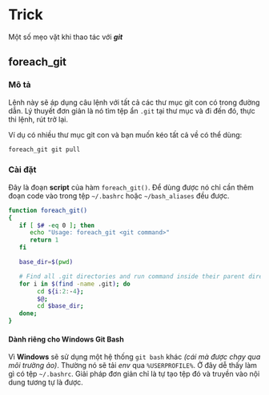 # Trick

Một số mẹo vặt khi thao tác với ___git___

## foreach_git

### Mô tả

Lệnh này sẽ áp dụng câu lệnh với tất cả các thư mục git con có trong đường dẫn. Lý thuyết đơn giản là nó tìm tệp ẩn `.git` tại thư mục và đi đến đó, thực thi lệnh, rút trở lại.

Ví dụ có nhiều thư mục git con và bạn muốn kéo tất cả về có thể dùng:

```bash
foreach_git git pull
```

### Cài đặt

Đây là đoạn __script__ của hàm `foreach_git()`. Để dùng được nó chỉ cần thêm đoạn code vào trong tệp `~/.bashrc` hoặc `~/bash_aliases` đều được.

```bash
function foreach_git()
{
   if [ $# -eq 0 ]; then
      echo "Usage: foreach_git <git command>"
      return 1
   fi

   base_dir=$(pwd)

   # Find all .git directories and run command inside their parent directories
   for i in $(find -name .git); do
        cd ${i:2:-4};
        $@;
        cd $base_dir;
   done;
}
```

#### Dành riêng cho Windows Git Bash

Vì __Windows__ sẽ sử dụng một hệ thống `git bash` khác _(cái mà được chạy qua môi trường ảo)_. Thường nó sẽ tải _env_ qua `%USERPROFILE%`. Ở đây dễ thấy làm gì có tệp `~/.bashrc`. Giải pháp đơn giản chỉ là tự tạo tệp đó và truyền vào nội dung tương tự là được.